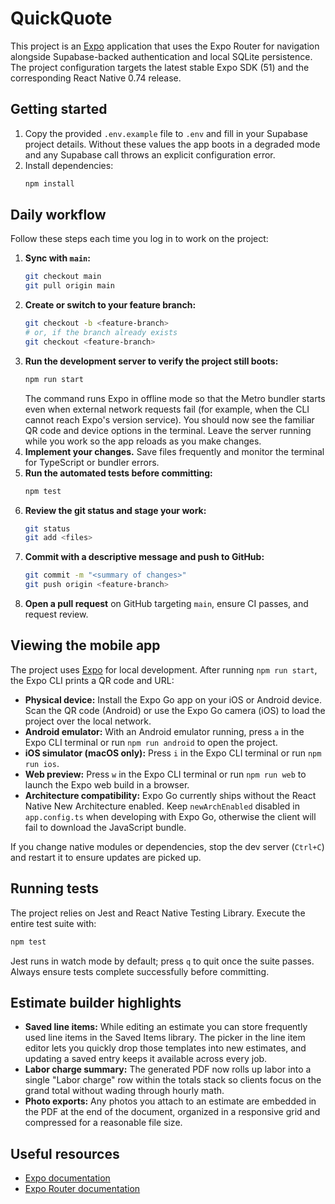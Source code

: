 # QuickQuote

This project is an [Expo](https://expo.dev/) application that uses the Expo Router for navigation
alongside Supabase-backed authentication and local SQLite persistence. The project configuration targets
the latest stable Expo SDK (51) and the corresponding React Native 0.74 release.

## Getting started

1. Copy the provided `.env.example` file to `.env` and fill in your Supabase project details.
   Without these values the app boots in a degraded mode and any Supabase call throws an
   explicit configuration error.
2. Install dependencies:
   ```bash
   npm install
   ```

## Daily workflow

Follow these steps each time you log in to work on the project:

1. **Sync with `main`:**
   ```bash
   git checkout main
   git pull origin main
   ```
2. **Create or switch to your feature branch:**
   ```bash
   git checkout -b <feature-branch>
   # or, if the branch already exists
   git checkout <feature-branch>
   ```
3. **Run the development server to verify the project still boots:**
   ```bash
   npm run start
   ```
   The command runs Expo in offline mode so that the Metro bundler starts even when external network requests fail (for example, when the CLI cannot reach Expo's version service). You should now see the familiar QR code and device options in the terminal. Leave the server running while you work so the app reloads as you make changes.
4. **Implement your changes.** Save files frequently and monitor the terminal for TypeScript or bundler errors.
5. **Run the automated tests before committing:**
   ```bash
   npm test
   ```
6. **Review the git status and stage your work:**
   ```bash
   git status
   git add <files>
   ```
7. **Commit with a descriptive message and push to GitHub:**
   ```bash
   git commit -m "<summary of changes>"
   git push origin <feature-branch>
   ```
8. **Open a pull request** on GitHub targeting `main`, ensure CI passes, and request review.

## Viewing the mobile app

The project uses [Expo](https://expo.dev/) for local development. After running `npm run start`, the Expo CLI prints a QR code and URL:

- **Physical device:** Install the Expo Go app on your iOS or Android device. Scan the QR code (Android) or use the Expo Go camera (iOS) to load the project over the local network.
- **Android emulator:** With an Android emulator running, press `a` in the Expo CLI terminal or run `npm run android` to open the project.
- **iOS simulator (macOS only):** Press `i` in the Expo CLI terminal or run `npm run ios`.
- **Web preview:** Press `w` in the Expo CLI terminal or run `npm run web` to launch the Expo web build in a browser.
- **Architecture compatibility:** Expo Go currently ships without the React Native New Architecture enabled. Keep `newArchEnabled` disabled in `app.config.ts` when developing with Expo Go, otherwise the client will fail to download the JavaScript bundle.

If you change native modules or dependencies, stop the dev server (`Ctrl+C`) and restart it to ensure updates are picked up.

## Running tests

The project relies on Jest and React Native Testing Library. Execute the entire test suite with:

```bash
npm test
```

Jest runs in watch mode by default; press `q` to quit once the suite passes. Always ensure tests complete successfully before committing.

## Estimate builder highlights

- **Saved line items:** While editing an estimate you can store frequently used line items in the Saved Items library. The picker in the line item editor lets you quickly drop those templates into new estimates, and updating a saved entry keeps it available across every job.
- **Labor charge summary:** The generated PDF now rolls up labor into a single "Labor charge" row within the totals stack so clients focus on the grand total without wading through hourly math.
- **Photo exports:** Any photos you attach to an estimate are embedded in the PDF at the end of the document, organized in a responsive grid and compressed for a reasonable file size.

## Useful resources

- [Expo documentation](https://docs.expo.dev/)
- [Expo Router documentation](https://docs.expo.dev/routing/introduction/)
